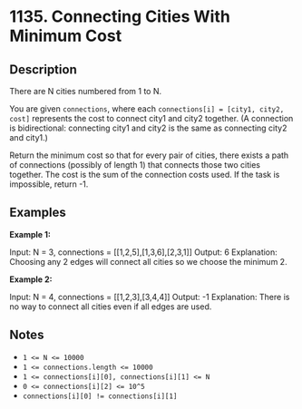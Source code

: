 # 1135. Connecting Cities With Minimum Cost

## Description
There are N cities numbered from 1 to N.

You are given `connections`, where each `connections[i] = [city1, city2, cost]` represents the cost to connect city1 and city2 together. (A connection is bidirectional: connecting city1 and city2 is the same as connecting city2 and city1.)

Return the minimum cost so that for every pair of cities, there exists a path of connections (possibly of length 1) that connects those two cities together. The cost is the sum of the connection costs used. If the task is impossible, return -1.

## Examples

**Example 1:**

Input: N = 3, connections = [[1,2,5],[1,3,6],[2,3,1]]
Output: 6
Explanation: Choosing any 2 edges will connect all cities so we choose the minimum 2.

**Example 2:**

Input: N = 4, connections = [[1,2,3],[3,4,4]]
Output: -1
Explanation: There is no way to connect all cities even if all edges are used.

## Notes
- `1 <= N <= 10000`
- `1 <= connections.length <= 10000`
- `1 <= connections[i][0], connections[i][1] <= N`
- `0 <= connections[i][2] <= 10^5`
- `connections[i][0] != connections[i][1]`